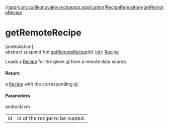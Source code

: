 //[app](../../../index.md)/[com.yuriikonovalov.recipeapp.application](../index.md)/[RecipeRepository](index.md)/[getRemoteRecipe](get-remote-recipe.md)

# getRemoteRecipe

[androidJvm]\
abstract suspend fun [getRemoteRecipe](get-remote-recipe.md)(id: [Int](https://kotlinlang.org/api/latest/jvm/stdlib/kotlin/-int/index.html)): [Recipe](../../com.yuriikonovalov.recipeapp.application.entities/-recipe/index.md)

Loads a [Recipe](../../com.yuriikonovalov.recipeapp.application.entities/-recipe/index.md) for the given [id](get-remote-recipe.md) from a remote data source.

#### Return

a [Recipe](../../com.yuriikonovalov.recipeapp.application.entities/-recipe/index.md) with the corresponding [id](get-remote-recipe.md).

#### Parameters

androidJvm

| | |
|---|---|
| id | id of the recipe to be loaded. |
